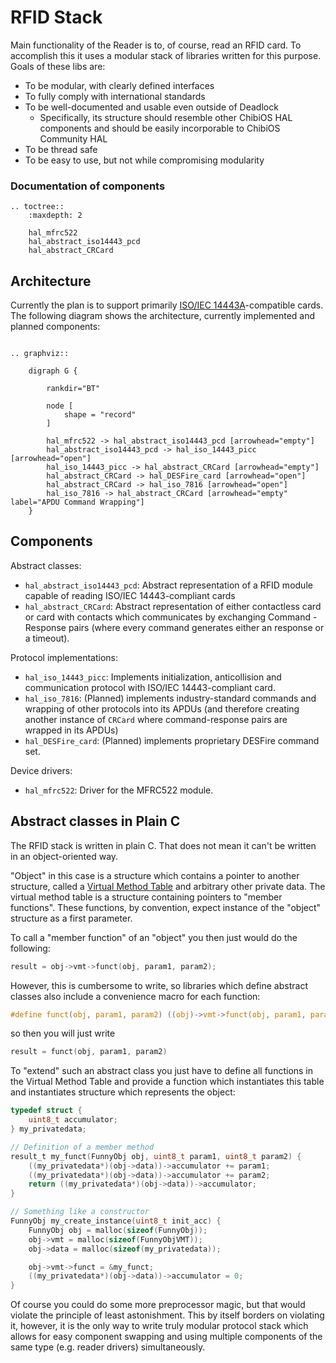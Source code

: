 RFID Stack
==========

Main functionality of the Reader is to, of course, read an RFID card. To accomplish this it uses a modular stack of libraries written for this purpose. Goals of these libs are:

 - To be modular, with clearly defined interfaces
 - To fully comply with international standards
 - To be well-documented and usable even outside of Deadlock
     + Specifically, its structure should resemble other ChibiOS HAL components and should be easily incorporable to ChibiOS Community HAL
 - To be thread safe
 - To be easy to use, but not while compromising modularity

### Documentation of components

```eval_rst
.. toctree::
    :maxdepth: 2

    hal_mfrc522
    hal_abstract_iso14443_pcd
    hal_abstract_CRCard
```

Architecture
------------

Currently the plan is to support primarily [ISO/IEC 14443A](http://www.iso.org/iso/home/store/catalogue_tc/catalogue_detail.htm?csnumber=70172)-compatible cards. The following diagram shows the architecture, currently implemented and planned components:

```eval_rst

.. graphviz::

    digraph G {

        rankdir="BT"

        node [
            shape = "record"
        ]
        
        hal_mfrc522 -> hal_abstract_iso14443_pcd [arrowhead="empty"]
        hal_abstract_iso14443_pcd -> hal_iso_14443_picc [arrowhead="open"]
        hal_iso_14443_picc -> hal_abstract_CRCard [arrowhead="empty"]
        hal_abstract_CRCard -> hal_DESFire_card [arrowhead="open"]
        hal_abstract_CRCard -> hal_iso_7816 [arrowhead="open"]
        hal_iso_7816 -> hal_abstract_CRCard [arrowhead="empty" label="APDU Command Wrapping"]
    }

```

Components
----------

Abstract classes:

  - `hal_abstract_iso14443_pcd`: Abstract representation of a RFID module capable of reading ISO/IEC 14443-compliant cards
  - `hal_abstract_CRCard`: Abstract representation of either contactless card or card with contacts which communicates by exchanging Command - Response pairs (where every command generates either an response or a timeout).

Protocol implementations:

  - `hal_iso_14443_picc`: Implements initialization, anticollision and communication protocol with ISO/IEC 14443-compliant card.
  - `hal_iso_7816`: (Planned) implements industry-standard commands and wrapping of other protocols into its APDUs (and therefore creating another instance of `CRCard` where command-response pairs are wrapped in its APDUs)
  - `hal_DESFire_card`: (Planned) implements proprietary DESFire command set.

Device drivers:

  - `hal_mfrc522`: Driver for the MFRC522 module.

Abstract classes in Plain C
---------------------------

The RFID stack is written in plain C. That does not mean it can't be written in an object-oriented way.

"Object" in this case is a structure which contains a pointer to another structure, called a [Virtual Method Table](https://en.wikipedia.org/wiki/Virtual_method_table) and arbitrary other private data. The virtual method table is a structure containing pointers to "member functions". These functions, by convention, expect instance of the "object" structure as a first parameter.

To call a "member function" of an "object" you then just would do the following:

```c
result = obj->vmt->funct(obj, param1, param2);
```

However, this is cumbersome to write, so libraries which define abstract classes also include a convenience macro for each function:

```c
#define funct(obj, param1, param2) ((obj)->vmt->funct(obj, param1, param2))
```

so then you will just write

```c
result = funct(obj, param1, param2)
```

To "extend" such an abstract class you just have to define all functions in the Virtual Method Table and provide a function which instantiates this table and instantiates structure which represents the object:

```c
typedef struct {
    uint8_t accumulator;
} my_privatedata;

// Definition of a member method
result_t my_funct(FunnyObj obj, uint8_t param1, uint8_t param2) {
    ((my_privatedata*)(obj->data))->accumulator += param1;
    ((my_privatedata*)(obj->data))->accumulator += param2;
    return ((my_privatedata*)(obj->data))->accumulator;
}

// Something like a constructor
FunnyObj my_create_instance(uint8_t init_acc) {
    FunnyObj obj = malloc(sizeof(FunnyObj));
    obj->vmt = malloc(sizeof(FunnyObjVMT));
    obj->data = malloc(sizeof(my_privatedata));

    obj->vmt->funct = &my_funct;
    ((my_privatedata*)(obj->data))->accumulator = 0;
}
```

Of course you could do some more preprocessor magic, but that would violate the principle of least astonishment. This by itself borders on violating it, however, it is the only way to write truly modular protocol stack which allows for easy component swapping and using multiple components of the same type (e.g. reader drivers) simultaneously.
